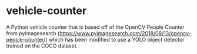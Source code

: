 # vehicle-counter
A Python vehicle counter that is based off of the OpenCV People Counter from pyimagesearch (https://www.pyimagesearch.com/2018/08/13/opencv-people-counter/) which has been modified to use a YOLO object detector trained on the COCO dataset.
